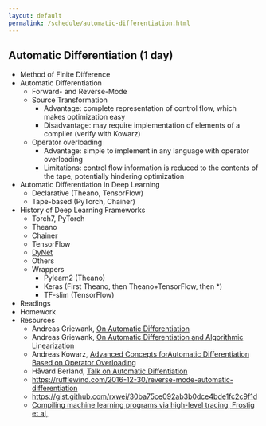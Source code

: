 ```yaml
---
layout: default
permalink: /schedule/automatic-differentiation.html
---
```


## Automatic Differentiation (1 day)
* Method of Finite Difference
* Automatic Differentiation
    * Forward- and Reverse-Mode
    * Source Transformation
        * Advantage: complete representation of control flow, which makes optimization easy
        * Disadvantage: may require implementation of elements of a compiler (verify with Kowarz)
    * Operator overloading
        * Advantage: simple to implement in any language with operator overloading
        * Limitations: control flow information is reduced to the contents of the tape, potentially hindering optimization
* Automatic Differentiation in Deep Learning
    * Declarative (Theano, TensorFlow)
    * Tape-based (PyTorch, Chainer)
* History of Deep Learning Frameworks
    * Torch7, PyTorch
    * Theano
    * Chainer
    * TensorFlow
    * [DyNet](https://github.com/clab/dynet) 
    * Others
    * Wrappers
        * Pylearn2 (Theano)
        * Keras (First Theano, then Theano+TensorFlow, then *)
        * TF-slim (TensorFlow)
* Readings
* Homework
* Resources
    * Andreas Griewank, [On Automatic Differentiation](http://softlib.rice.edu/pub/CRPC-TRs/reports/CRPC-TR89003.pdf)
    * Andreas Griewank, [On Automatic Differentiation and Algorithmic Linearization](http://www.scielo.br/pdf/pope/v34n3/0101-7438-pope-34-03-0621.pdf)
    * Andreas Kowarz, [Advanced Concepts forAutomatic Differentiation Based on Operator Overloading](http://www.qucosa.de/fileadmin/data/qucosa/documents/827/1206719130404-2230.pdf)
    * Håvard Berland, [Talk on Automatic Diffentiation](http://www.robots.ox.ac.uk/~tvg/publications/talks/autodiff.pdf)
    * https://rufflewind.com/2016-12-30/reverse-mode-automatic-differentiation
    * https://gist.github.com/rxwei/30ba75ce092ab3b0dce4bde1fc2c9f1d
    * [Compiling machine learning programs via high-level tracing, Frostig et al, ](https://www.sysml.cc/doc/146.pdf)

